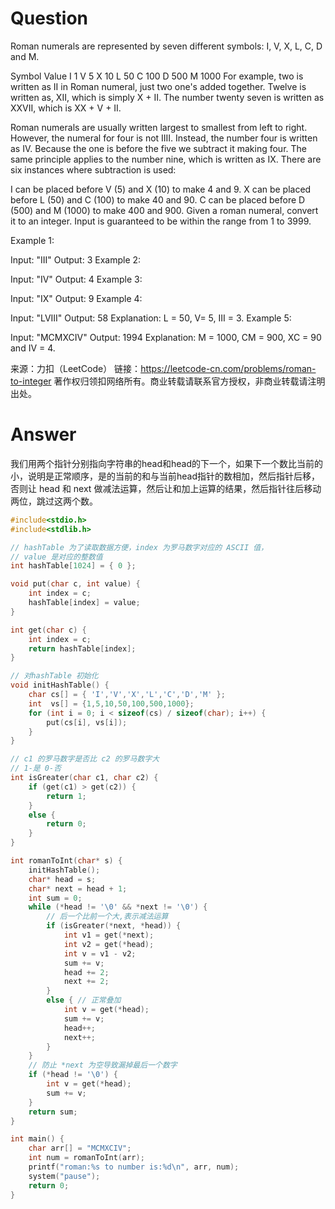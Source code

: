 # Question

Roman numerals are represented by seven different symbols: I, V, X, L, C, D and M.

Symbol       Value
I             1
V             5
X             10
L             50
C             100
D             500
M             1000
For example, two is written as II in Roman numeral, just two one's added together. Twelve is written as, XII, which is simply X + II. The number twenty seven is written as XXVII, which is XX + V + II.

Roman numerals are usually written largest to smallest from left to right. However, the numeral for four is not IIII. Instead, the number four is written as IV. Because the one is before the five we subtract it making four. The same principle applies to the number nine, which is written as IX. There are six instances where subtraction is used:

I can be placed before V (5) and X (10) to make 4 and 9. 
X can be placed before L (50) and C (100) to make 40 and 90. 
C can be placed before D (500) and M (1000) to make 400 and 900.
Given a roman numeral, convert it to an integer. Input is guaranteed to be within the range from 1 to 3999.

Example 1:

Input: "III"
Output: 3
Example 2:

Input: "IV"
Output: 4
Example 3:

Input: "IX"
Output: 9
Example 4:

Input: "LVIII"
Output: 58
Explanation: L = 50, V= 5, III = 3.
Example 5:

Input: "MCMXCIV"
Output: 1994
Explanation: M = 1000, CM = 900, XC = 90 and IV = 4.

来源：力扣（LeetCode）
链接：https://leetcode-cn.com/problems/roman-to-integer
著作权归领扣网络所有。商业转载请联系官方授权，非商业转载请注明出处。



# Answer

我们用两个指针分别指向字符串的head和head的下一个，如果下一个数比当前的小，说明是正常顺序，是的当前的和与当前head指针的数相加，然后指针后移，否则让 head 和 next 做减法运算，然后让和加上运算的结果，然后指针往后移动两位，跳过这两个数。

```c
#include<stdio.h>
#include<stdlib.h>

// hashTable 为了读取数据方便，index 为罗马数字对应的 ASCII 值，
// value 是对应的整数值
int hashTable[1024] = { 0 };

void put(char c, int value) {
	int index = c;
	hashTable[index] = value;
}

int get(char c) {
	int index = c;
	return hashTable[index];
}

// 对hashTable 初始化
void initHashTable() {
	char cs[] = { 'I','V','X','L','C','D','M' };
	int  vs[] = {1,5,10,50,100,500,1000};
	for (int i = 0; i < sizeof(cs) / sizeof(char); i++) {
		put(cs[i], vs[i]);
	}
}

// c1 的罗马数字是否比 c2 的罗马数字大
// 1-是 0-否
int isGreater(char c1, char c2) {
	if (get(c1) > get(c2)) {
		return 1;
	}
	else {
		return 0;
	}
}

int romanToInt(char* s) {
	initHashTable();
	char* head = s;
	char* next = head + 1;
	int sum = 0;
	while (*head != '\0' && *next != '\0') {
		// 后一个比前一个大,表示减法运算
		if (isGreater(*next, *head)) {
			int v1 = get(*next);
			int v2 = get(*head);
			int v = v1 - v2;
			sum += v;
			head += 2;
			next += 2;
		}
		else { // 正常叠加
			int v = get(*head);
			sum += v;
			head++;
			next++;
		}
	}
	// 防止 *next 为空导致漏掉最后一个数字
	if (*head != '\0') {
		int v = get(*head);
		sum += v;
	}
	return sum;
}

int main() {
	char arr[] = "MCMXCIV";
	int num = romanToInt(arr);
	printf("roman:%s to number is:%d\n", arr, num);
	system("pause");
	return 0;
}
```


